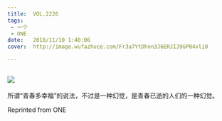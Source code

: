 ```yaml
---
title:	VOL.2226
tags:
 - 一个
 - ONE
date:	2018/11/10 1:40:06
cover:	http://image.wufazhuce.com/Fr3a7YtDhon3J6ERJIJ9GP04xli0

---
```

![](http://image.wufazhuce.com/Fr3a7YtDhon3J6ERJIJ9GP04xli0)
---

所谓“青春多幸福”的说法，不过是一种幻觉，是青春已逝的人们的一种幻觉。
 
Reprinted from ONE
